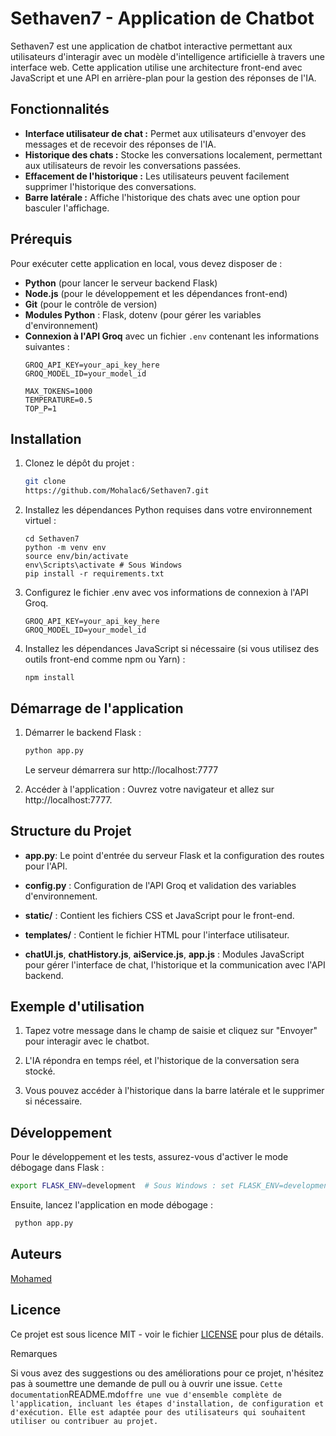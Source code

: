 # Sethaven7 - Application de Chatbot

Sethaven7 est une application de chatbot interactive permettant aux utilisateurs d'interagir avec un modèle d'intelligence artificielle à travers une interface web. Cette application utilise une architecture front-end avec JavaScript et une API en arrière-plan pour la gestion des réponses de l'IA.

## Fonctionnalités

- **Interface utilisateur de chat :** Permet aux utilisateurs d'envoyer des messages et de recevoir des réponses de l'IA.
- **Historique des chats :** Stocke les conversations localement, permettant aux utilisateurs de revoir les conversations passées.
- **Effacement de l'historique :** Les utilisateurs peuvent facilement supprimer l'historique des conversations.
- **Barre latérale :** Affiche l'historique des chats avec une option pour basculer l'affichage.

## Prérequis

Pour exécuter cette application en local, vous devez disposer de :

- **Python** (pour lancer le serveur backend Flask)
- **Node.js** (pour le développement et les dépendances front-end)
- **Git** (pour le contrôle de version)
- **Modules Python** : Flask, dotenv (pour gérer les variables d'environnement)
- **Connexion à l'API Groq** avec un fichier `.env` contenant les informations suivantes :
  ```
  GROQ_API_KEY=your_api_key_here
  GROQ_MODEL_ID=your_model_id
  
  MAX_TOKENS=1000
  TEMPERATURE=0.5
  TOP_P=1
  ```

## Installation

1. Clonez le dépôt du projet :

   ```bash
   git clone
   https://github.com/Mohalac6/Sethaven7.git
   ```

2. Installez les dépendances Python requises dans votre environnement virtuel :

   ```
   cd Sethaven7
   python -m venv env
   source env/bin/activate
   env\Scripts\activate # Sous Windows
   pip install -r requirements.txt
   ```

4. Configurez le fichier .env avec vos informations de connexion à l'API Groq.

   ```
   GROQ_API_KEY=your_api_key_here
   GROQ_MODEL_ID=your_model_id
   ```
5. Installez les dépendances JavaScript si nécessaire (si vous utilisez des outils front-end comme npm ou Yarn) :
   
   ```node
   npm install
   ```

## Démarrage de l'application

1. Démarrer le backend Flask :

   ```bash
   python app.py
   ```

   Le serveur démarrera sur http://localhost:7777

2. Accéder à l'application : Ouvrez votre navigateur et allez sur http://localhost:7777.


## Structure du Projet

- **app.py**: Le point d'entrée du serveur Flask et la configuration des routes pour l'API.

- **config.py** : Configuration de l'API Groq et validation des variables d'environnement.

- **static/** : Contient les fichiers CSS et JavaScript pour le front-end.

- **templates/** : Contient le fichier HTML pour l'interface utilisateur.

- **chatUI.js**, **chatHistory.js**, **aiService.js**, **app.js** : Modules JavaScript pour gérer l'interface de chat, l'historique et la communication avec l'API backend.


## Exemple d'utilisation

1. Tapez votre message dans le champ de saisie et cliquez sur "Envoyer" pour interagir avec le chatbot.


2. L'IA répondra en temps réel, et l'historique de la conversation sera stocké.


3. Vous pouvez accéder à l'historique dans la barre latérale et le supprimer si nécessaire.


## Développement

Pour le développement et les tests, assurez-vous d'activer le mode débogage dans Flask :

  ```bash
  export FLASK_ENV=development  # Sous Windows : set FLASK_ENV=development
  ```

Ensuite, lancez l'application en mode débogage :

  ```bash
   python app.py
  ```

## Auteurs

[Mohamed](https://github.com/Mohalac6)


## Licence

Ce projet est sous licence MIT - voir le fichier [LICENSE](LICENSE.md) pour plus de détails.

Remarques

Si vous avez des suggestions ou des améliorations pour ce projet, n'hésitez pas à soumettre une demande de pull ou à ouvrir une issue.
`
Cette documentation `README.md` offre une vue d'ensemble complète de l'application, incluant les étapes d'installation, de configuration et d'exécution. Elle est adaptée pour des utilisateurs qui souhaitent utiliser ou contribuer au projet.
`
